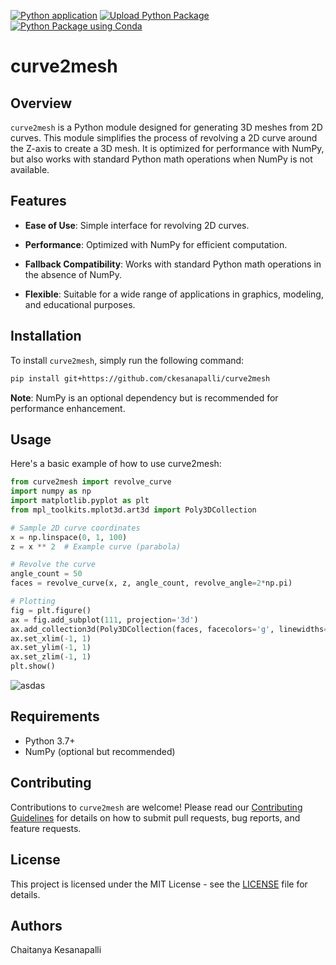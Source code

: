 [![Python application](https://github.com/ckesanapalli/curve2mesh/actions/workflows/python-app.yml/badge.svg)](https://github.com/ckesanapalli/curve2mesh/actions/workflows/python-app.yml)
[![Upload Python Package](https://github.com/ckesanapalli/curve2mesh/actions/workflows/python-publish.yml/badge.svg)](https://github.com/ckesanapalli/curve2mesh/actions/workflows/python-publish.yml)
[![Python Package using Conda](https://github.com/ckesanapalli/curve2mesh/actions/workflows/python-package-conda.yml/badge.svg)](https://github.com/ckesanapalli/curve2mesh/actions/workflows/python-package-conda.yml)

# curve2mesh

## Overview

`curve2mesh` is a Python module designed for generating 3D meshes from 2D curves. This module simplifies the process of revolving a 2D curve around the Z-axis to create a 3D mesh. It is optimized for performance with NumPy, but also works with standard Python math operations when NumPy is not available.

## Features

- **Ease of Use**: Simple interface for revolving 2D curves.

- **Performance**: Optimized with NumPy for efficient computation.
- **Fallback Compatibility**: Works with standard Python math operations in the absence of NumPy.
- **Flexible**: Suitable for a wide range of applications in graphics, modeling, and educational purposes.

## Installation

To install `curve2mesh`, simply run the following command:

```bash
pip install git+https://github.com/ckesanapalli/curve2mesh
```

**Note**: NumPy is an optional dependency but is recommended for performance enhancement.

## Usage

Here's a basic example of how to use curve2mesh:

```python
from curve2mesh import revolve_curve
import numpy as np
import matplotlib.pyplot as plt
from mpl_toolkits.mplot3d.art3d import Poly3DCollection

# Sample 2D curve coordinates
x = np.linspace(0, 1, 100)
z = x ** 2  # Example curve (parabola)

# Revolve the curve
angle_count = 50
faces = revolve_curve(x, z, angle_count, revolve_angle=2*np.pi)

# Plotting
fig = plt.figure()
ax = fig.add_subplot(111, projection='3d')
ax.add_collection3d(Poly3DCollection(faces, facecolors='g', linewidths=1, alpha=0.5))
ax.set_xlim(-1, 1)
ax.set_ylim(-1, 1)
ax.set_zlim(-1, 1)
plt.show()
```

![asdas](assets/images/mesh3d.png)

## Requirements

- Python 3.7+
- NumPy (optional but recommended)

## Contributing

Contributions to `curve2mesh` are welcome! Please read our [Contributing Guidelines](CONTRIBUTING.md) for details on how to submit pull requests, bug reports, and feature requests.

## License

This project is licensed under the MIT License - see the [LICENSE](LICENSE) file for details.

## Authors

Chaitanya Kesanapalli
